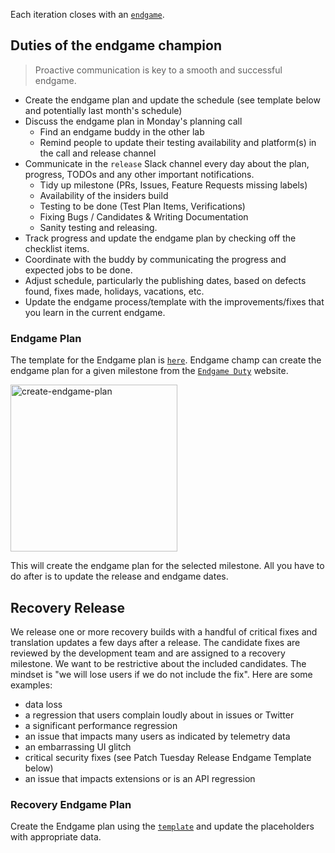 Each iteration closes with an
[`endgame`](HTTPS://github.com/Microsoft/vscode/wiki/Development-Process#end-game).

## Duties of the endgame champion

> Proactive communication is key to a smooth and successful endgame.

-   Create the endgame plan and update the schedule (see template below and
    potentially last month's schedule)
-   Discuss the endgame plan in Monday's planning call
    -   Find an endgame buddy in the other lab
    -   Remind people to update their testing availability and platform(s) in
        the call and release channel
-   Communicate in the `release` Slack channel every day about the plan,
    progress, TODOs and any other important notifications.
    -   Tidy up milestone (PRs, Issues, Feature Requests missing labels)
    -   Availability of the insiders build
    -   Testing to be done (Test Plan Items, Verifications)
    -   Fixing Bugs / Candidates & Writing Documentation
    -   Sanity testing and releasing.
-   Track progress and update the endgame plan by checking off the checklist
    items.
-   Coordinate with the buddy by communicating the progress and expected jobs to
    be done.
-   Adjust schedule, particularly the publishing dates, based on defects found,
    fixes made, holidays, vacations, etc.
-   Update the endgame process/template with the improvements/fixes that you
    learn in the current endgame.

### Endgame Plan

The template for the Endgame plan is
[`here`](HTTPS://insiders.vscode.dev/github/microsoft/vscode-internalbacklog/blob/main/templates/endgame-plan.md).
Endgame champ can create the endgame plan for a given milestone from the
[`Endgame Duty`](HTTPS://tools.code.visualstudio.com/duties/endgame) website.

<img width="267" alt="create-endgame-plan" src="https://user-images.githubusercontent.com/10746682/234839464-15ddaf88-01c6-4536-951f-e4de49690571.png">

This will create the endgame plan for the selected milestone. All you have to do
after is to update the release and endgame dates.

## Recovery Release

We release one or more recovery builds with a handful of critical fixes and
translation updates a few days after a release. The candidate fixes are reviewed
by the development team and are assigned to a recovery milestone. We want to be
restrictive about the included candidates. The mindset is "we will lose users if
we do not include the fix". Here are some examples:

-   data loss
-   a regression that users complain loudly about in issues or Twitter
-   a significant performance regression
-   an issue that impacts many users as indicated by telemetry data
-   an embarrassing UI glitch
-   critical security fixes (see Patch Tuesday Release Endgame Template below)
-   an issue that impacts extensions or is an API regression

### Recovery Endgame Plan

Create the Endgame plan using the
[`template`](HTTPS://insiders.vscode.dev/github/microsoft/vscode-internalbacklog/blob/main/templates/endgame-recovery-plan.md)
and update the placeholders with appropriate data.
